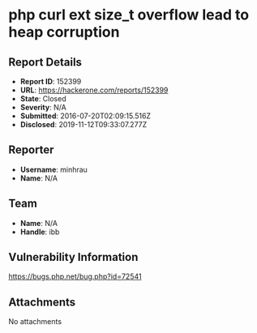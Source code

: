 # php curl ext size_t overflow lead to heap corruption

## Report Details
- **Report ID**: 152399
- **URL**: https://hackerone.com/reports/152399
- **State**: Closed
- **Severity**: N/A
- **Submitted**: 2016-07-20T02:09:15.516Z
- **Disclosed**: 2019-11-12T09:33:07.277Z

## Reporter
- **Username**: minhrau
- **Name**: N/A

## Team
- **Name**: N/A
- **Handle**: ibb

## Vulnerability Information
https://bugs.php.net/bug.php?id=72541

## Attachments
No attachments

